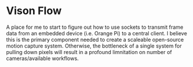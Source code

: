 # Vison Flow
A place for me to start to figure out how to use sockets to transmit frame data from an embedded device (i.e. Orange Pi) to a central client. I believe this is the primary component needed to create a scaleable open-source motion capture system. Otherwise, the bottleneck of a single system for pulling down pixels will result in a profound limnitation on number of cameras/available workflows.
